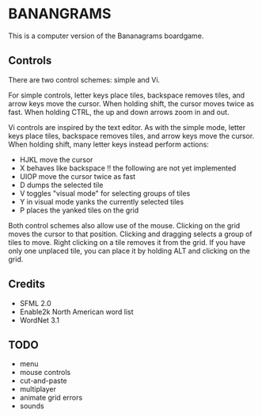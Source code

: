 BANANGRAMS
==========
This is a computer version of the Bananagrams boardgame.

Controls
--------
There are two control schemes: simple and Vi.

For simple controls, letter keys place tiles, backspace removes tiles, and
arrow keys move the cursor. When holding shift, the cursor moves twice as
fast. When holding CTRL, the up and down arrows zoom in and out.

Vi controls are inspired by the text editor. As with the simple mode, letter
keys place tiles, backspace removes tiles, and arrow keys move the cursor. When
holding shift, many letter keys instead perform actions:
 * HJKL move the cursor
 * X behaves like backspace
!! the following are not yet implemented
 * UIOP move the cursor twice as fast
 * D dumps the selected tile
 * V toggles "visual mode" for selecting groups of tiles
 * Y in visual mode yanks the currently selected tiles
 * P places the yanked tiles on the grid

Both control schemes also allow use of the mouse. Clicking on the grid moves
the cursor to that position. Clicking and dragging selects a group of tiles to
move. Right clicking on a tile removes it from the grid. If you have only one
unplaced tile, you can place it by holding ALT and clicking on the grid.

Credits
-------
 * SFML 2.0
 * Enable2k North American word list
 * WordNet 3.1

TODO
----
 * menu
 * mouse controls
 * cut-and-paste
 * multiplayer
 * animate grid errors
 * sounds
